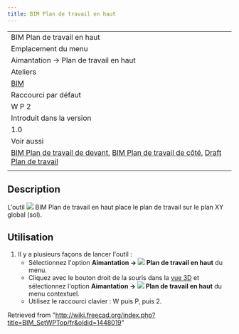 ```yaml
---
title: BIM Plan de travail en haut
---
```

|  |
| --- |
| BIM Plan de travail en haut |
| Emplacement du menu |
| Aimantation → Plan de travail en haut |
| Ateliers |
| [BIM](/BIM_Workbench/fr "BIM Workbench/fr") |
| Raccourci par défaut |
| W P 2 |
| Introduit dans la version |
| 1.0 |
| Voir aussi |
| [BIM Plan de travail de devant](/BIM_SetWPFront/fr "BIM SetWPFront/fr"), [BIM Plan de travail de côté](/BIM_SetWPSide/fr "BIM SetWPSide/fr"), [Draft Plan de travail](/Draft_SelectPlane/fr "Draft SelectPlane/fr") |
|  |

## Description

L'outil ![](/images/BIM_SetWPTop.svg) BIM Plan de travail en haut place le plan de travail sur le plan XY global (sol).

## Utilisation

1. Il y a plusieurs façons de lancer l'outil :
   * Sélectionnez l'option **Aimantation → ![](/images/BIM_SetWPTop.svg) Plan de travail en haut** du menu.
   * Cliquez avec le bouton droit de la souris dans la [vue 3D](/3D_view/fr "3D view/fr") et sélectionnez l'option **Aimantation → ![](/images/BIM_SetWPTop.svg) Plan de travail en haut** du menu contextuel.
   * Utilisez le raccourci clavier : W puis P, puis 2.

Retrieved from "<http://wiki.freecad.org/index.php?title=BIM_SetWPTop/fr&oldid=1448019>"